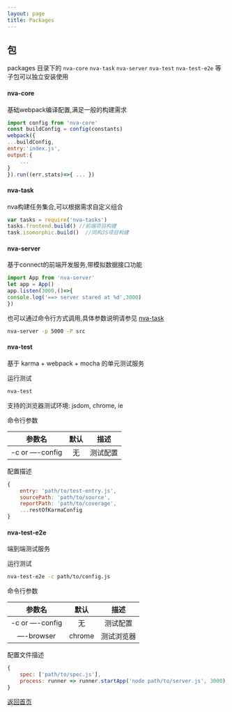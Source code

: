 ```yaml
---
layout: page
title: Packages
---
```


## 包

packages 目录下的 `nva-core` `nva-task` `nva-server` `nva-test` `nva-test-e2e` 等子包可以独立安装使用

#### nva-core

基础webpack编译配置,满足一般的构建需求

```javascript
import config from 'nva-core'
const buildConfig = config(constants)
webpack({
...buildConfig,
entry:'index.js',
output:{
    ...
}
}).run((err,stats)=>{ ... })
```
  
#### nva-task

nva构建任务集合,可以根据需求自定义组合

```javascript
var tasks = require('nva-tasks')
tasks.frontend.build() //前端项目构建
task.isomorphic.build()  //同构JS项目构建
```
  
#### nva-server

基于connect的前端开发服务,带模拟数据接口功能

```javascript
import App from 'nva-server'
let app = App()
app.listen(3000,()=>{
console.log('==> server stared at %d',3000)
})
```
  
也可以通过命令行方式调用,具体参数说明请参见 [nva-task](https://github.com/ali322/nva/blob/master/packages/nva-server/README.md)

```bash
nva-server -p 5000 -P src
```

#### nva-test

基于 karma + webpack + mocha 的单元测试服务

运行测试

```bash
nva-test
```

支持的浏览器测试环境: jsdom, chrome, ie

命令行参数

|     参数名      |  默认   |     描述     |
| :----------: | :----: | :----------: |
| -c or —-config |   无    |   测试配置    |

配置描述

```javascript
{
    entry: 'path/to/test-entry.js',
    sourcePath: 'path/to/source',
    reportPath: 'path/to/coverage',
    ...restOfKarmaConfig
}
```

#### nva-test-e2e

端到端测试服务

运行测试

```bash
nva-test-e2e -c path/to/config.js
```

命令行参数

|     参数名      |  默认   |     描述     |
| :----------: | :----: | :----------: |
| -c or —-config |   无    |    测试配置    |
| —-browser |   chrome    |    测试浏览器    |

配置文件描述

```javascript
{
    spec: ['path/to/spec.js'],
    process: runner => runner.startApp('node path/to/server.js', 3000)
}
```

[返回首页](./index.md)